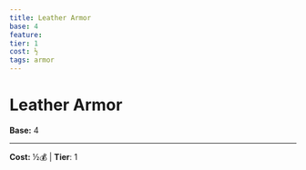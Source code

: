 ```yaml
---
title: Leather Armor
base: 4
feature: 
tier: 1
cost: ½
tags: armor
---
```

# Leather Armor

**Base:** 4

___
**Cost:** ½💰 | **Tier**: 1

